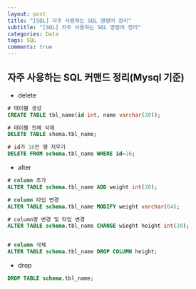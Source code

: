 ```yaml
---  
layout: post
title: "[SQL] 자주 사용하는 SQL 명령어 정리"
subtitle: "[SQL] 자주 사용하는 SQL 명령어 정리"  
categories: Data
tags: SQL
comments: true  
---  
```


## 자주 사용하는 SQL 커맨드 정리(Mysql 기준)

- delete

```SQL
# 테이블 생성
CREATE TABLE tbl_name(id int, name varchar(20));

# 테이블 전체 삭제
DELETE TABLE shema.tbl_name;

# id가 16인 행 지우기
DELETE FROM schema.tbl_name WHERE id=16;
```

- alter

```SQL
# column 추가
ALTER TABLE schema.tbl_name ADD weight int(20);

# column 타입 변경
ALTER TABLE schema.tbl_name MODIFY weight varchar(64);

# column명 변경 및 타입 변경
ALTER TABLE schema.tbl_name CHANGE wieght height int(20);


# column 삭제
ALTER TABLE schema.tbl_name DROP COLUMN height;
```

- drop

```SQL
DROP TABLE schema.tbl_name;
```
